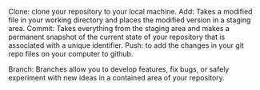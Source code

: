 Clone: clone your repository to your local machine.
Add: Takes a modified file in your working directory and places the modified version in a staging area.
Commit: Takes everything from the staging area and makes a permanent snapshot of the current state of your repository that is associated with a unique identifier.
Push: to add the changes in your git repo files on your computer to github.

Branch: Branches allow you to develop features, fix bugs, or safely experiment with new ideas in a contained area of your repository. 